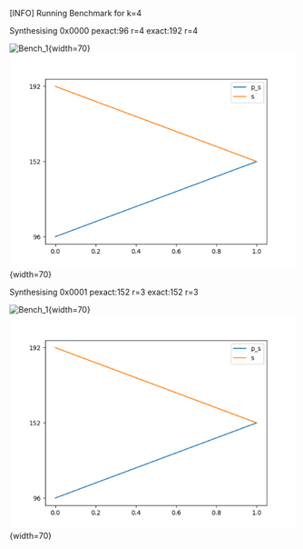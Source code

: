 [INFO] Running Benchmark for k=4

Synthesising 0x0000 pexact:96 r=4 exact:192 r=4

![Bench_1](benchmark_r.png,benchmark_s.png){width=70} ![Bench_2](benchmark_s.png){width=70}

Synthesising 0x0001 pexact:152 r=3 exact:152 r=3

![Bench_1](benchmark_r.png,benchmark_s.png){width=70} ![Bench_2](benchmark_s.png){width=70}

